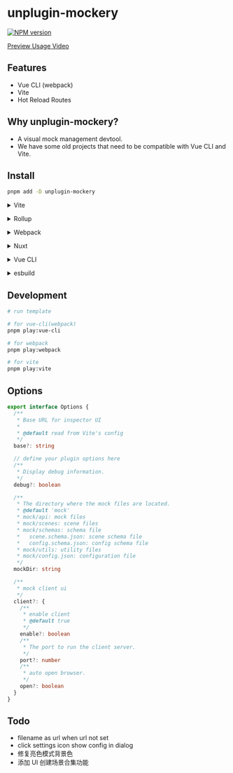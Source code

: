 # unplugin-mockery

[![NPM version](https://img.shields.io/npm/v/unplugin-mockery)](https://www.npmjs.com/package/unplugin-mockery)

[Preview Usage Video](https://github.com/YunYouJun/unplugin-mockery/discussions/3)

## Features

- Vue CLI (webpack)
- Vite
- Hot Reload Routes

## Why unplugin-mockery?

- A visual mock management devtool.
- We have some old projects that need to be compatible with Vue CLI and Vite.

## Install

```bash
pnpm add -D unplugin-mockery
```

<details>
<summary>Vite</summary><br>

```ts
// vite.config.ts
import Mocker from 'unplugin-mockery/vite'

export default defineConfig({
  plugins: [
    Mocker({ /* options */ }),
  ],
})
```

Example: [`playground/`](./playground/)

<br></details>

<details>
<summary>Rollup</summary><br>

```ts
// rollup.config.js
import Mocker from 'unplugin-mockery/rollup'

export default {
  plugins: [
    Mocker({ /* options */ }),
  ],
}
```

<br></details>

<details>
<summary>Webpack</summary><br>

```ts
// webpack.config.js
module.exports = {
  /* ... */
  plugins: [
    require('unplugin-mockery/webpack').default({ /* options */ })
  ]
}
```

<br></details>

<details>
<summary>Nuxt</summary><br>

```ts
export default defineNuxtConfig({
  vite: {
    plugins: [
      // do not use it in production
      import.meta.env.DEV && Mockery({
        mockDir: 'mock',
        client: {
          enable: true,
        },
      }),
    ]
  }
})
```

```ts
// nuxt.config.js
// export default defineNuxtConfig({
//   modules: [
//     ['unplugin-mockery/nuxt', { /* options */ }],
//   ],
// })
```

> This module works for both Nuxt 2 and [Nuxt Vite](https://github.com/nuxt/vite)

<br></details>

<details>
<summary>Vue CLI</summary><br>

在 Webpack 中，它工作地很好。
但在 Vue Cli 中，`webpack-dev-server` 的启动时机有所不同，因此我们无法通过插件获取 Vue Cli 中的 `webpack-dev-server` `devServer` 的实例。
而是通过获取 webpack 的方式进行设置。

In Webpack, it works well.
But in Vue Cli, the timing of starting `webpack-dev-server` is different, so we cannot get the instance of `webpack-dev-server` `devServer` in Vue Cli through the plugin.
Instead, we set it by `getWebpackConfig`.

```ts
// vue.config.js
const { getWebpackConfig } = require('unplugin-mockery/webpack')

module.exports = {
  configureWebpack: {
    devServer: {
      ...getWebpackConfig({ /* options */ }).devServer,
    },
  },
}
```

```bash
# .env custom client port
VUE_APP_MOCKERY_CLIENT_PORT=51224
```

<br></details>

<details>
<summary>esbuild</summary><br>

```ts
// esbuild.config.js
import { build } from 'esbuild'
import Mocker from 'unplugin-mockery/esbuild'

build({
  plugins: [Mocker()],
})
```

### Schema Setting in VSCode

Edit `.vscode/settings.json`:

```json
{
  // schema
  "json.schemas": [
    {
      "fileMatch": ["*.scene.json"],
      "url": "./mock/schemas/scene.schema.json"
    }
  ]
}
```

<br></details>

## Development

```bash
# run template

# for vue-cli(webpack)
pnpm play:vue-cli

# for webpack
pnpm play:webpack

# for vite
pnpm play:vite
```

## Options

```ts
export interface Options {
  /**
   * Base URL for inspector UI
   *
   * @default read from Vite's config
   */
  base?: string

  // define your plugin options here
  /**
   * Display debug information.
   */
  debug?: boolean

  /**
   * The directory where the mock files are located.
   * @default 'mock'
   * mock/api: mock files
   * mock/scenes: scene files
   * mock/schemas: schema file
   *   scene.schema.json: scene schema file
   *   config.schema.json: config schema file
   * mock/utils: utility files
   * mock/config.json: configuration file
   */
  mockDir: string

  /**
   * mock client ui
   */
  client?: {
    /**
     * enable client
     * @default true
     */
    enable?: boolean
    /**
     * The port to run the client server.
     */
    port?: number
    /**
     * auto open browser.
     */
    open?: boolean
  }
}
```

## Todo

- filename as url when url not set
- click settings icon show config in dialog
- 修复亮色模式背景色
- 添加 UI 创建场景合集功能
